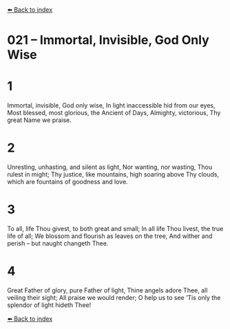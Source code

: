 [⬅️ Back to index](../README.md)

# 021 – Immortal, Invisible, God Only Wise


# 1
Immortal, invisible, God only wise,
In light inaccessible hid from our eyes,
Most blessed, most glorious, the Ancient of Days,
Almighty, victorious, Thy great Name we praise.

# 2
Unresting, unhasting, and silent as light,
Nor wanting, nor wasting, Thou rulest in might;
Thy justice, like mountains, high soaring above
Thy clouds, which are fountains of goodness and love.

# 3
To all, life Thou givest, to both great and small;
In all life Thou livest, the true life of all;
We blossom and flourish as leaves on the tree,
And wither and perish – but naught changeth Thee.

# 4
Great Father of glory, pure Father of light,
Thine angels adore Thee, all veiling their sight;
All praise we would render; O help us to see
‘Tis only the splendor of light hideth Thee!

[⬅️ Back to index](../README.md)
